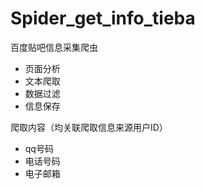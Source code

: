 # Spider_get_info_tieba
百度贴吧信息采集爬虫
 - 页面分析
 - 文本爬取
 - 数据过滤
 - 信息保存
    
爬取内容（均关联爬取信息来源用户ID）
* qq号码
* 电话号码
* 电子邮箱

   
